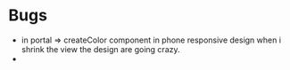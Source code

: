 # Bugs

- in portal => createColor component in phone responsive design when i shrink the view the design are going crazy.
-
